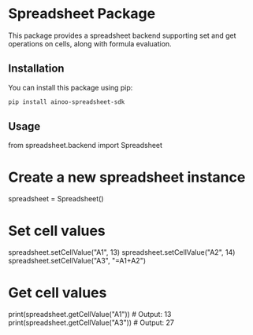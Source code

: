 # Spreadsheet Package

This package provides a spreadsheet backend supporting set and get operations on cells, along with formula evaluation.

## Installation

You can install this package using pip:

```bash
pip install ainoo-spreadsheet-sdk
```

## Usage

from spreadsheet.backend import Spreadsheet

# Create a new spreadsheet instance

spreadsheet = Spreadsheet()

# Set cell values

spreadsheet.setCellValue("A1", 13)
spreadsheet.setCellValue("A2", 14)
spreadsheet.setCellValue("A3", "=A1+A2")

# Get cell values

print(spreadsheet.getCellValue("A1")) # Output: 13
print(spreadsheet.getCellValue("A3")) # Output: 27
